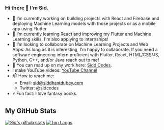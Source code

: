 ### Hi there 👋 I'm Sid.

- 🔭 I’m currently working on building projects with React and Firebase and deploying Machine Learning models with those projects or as a mobile app using Flutter.
- 🌱 I’m currently learning React and improving my Flutter and Machine Learning skills. I'm also applying to internships!
- 👯 I’m looking to collaborate on Machine Learning Projects and Web Apps. As long as it is interesting, I'm happy to collaborate. If you need a software engineering intern proficient with Flutter, React, HTML/CSS/JS, Python, C++, and/or Java reach out to me!
- 💬 You can read up on my work here: [Sidd Codes](https://www.siddcodes.com/).
- I make YouTube videos: [YouTube Channel](https://www.youtube.com/channel/UC5opyqV7wblMILfowGlPPnA?view_as=subscriber)
- 📫 How to reach me:
  - Email: sid@siddhantdubey.com
  - Twitter: @sidcodes
- ⚡ Fun fact: I love fantasy books.

## My GitHub Stats

[![Sid's github stats](https://github-readme-stats.vercel.app/api?username=siddhantdubey)](https://github.com/anuraghazra/github-readme-stats)
[![Top Langs](https://github-readme-stats.vercel.app/api/top-langs/?username=siddhantdubey)](https://github.com/anuraghazra/github-readme-stats)


